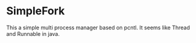 # SimpleFork
This a simple multi process manager based on pcntl. It seems like Thread and Runnable in java.


